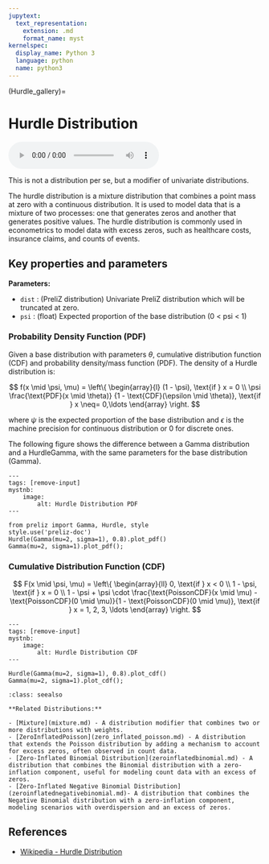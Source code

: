 ```yaml
---
jupytext:
  text_representation:
    extension: .md
    format_name: myst
kernelspec:
  display_name: Python 3
  language: python
  name: python3
---
```

(Hurdle_gallery)=
# Hurdle Distribution

<audio controls> <source src="../../_static/hurdle.mp3" type="audio/mpeg"> This browser cannot play the pronunciation audio file for this distribution. </audio>

This is not a distribution per se, but a modifier of univariate distributions.


The hurdle distribution is a mixture distribution that combines a point mass at zero with a continuous distribution. It is used to model data that is a mixture of two processes: one that generates zeros and another that generates positive values. The hurdle distribution is commonly used in econometrics to model data with excess zeros, such as healthcare costs, insurance claims, and counts of events.

## Key properties and parameters

**Parameters:**

- `dist` : (PreliZ distribution) Univariate PreliZ distribution which will be truncated at zero.
- `psi` : (float) Expected proportion of the base distribution (0 < psi < 1)

### Probability Density Function (PDF)

Given a base distribution with parameters $\theta$, cumulative distribution function (CDF) and probability density/mass function (PDF). The density of a Hurdle distribution is:

$$
f(x \mid \psi, \mu) =
    \left\{
        \begin{array}{l}
            (1 - \psi), \text{if } x = 0 \\
            \psi
            \frac{\text{PDF}(x \mid \theta)}
            {1 - \text{CDF}(\epsilon \mid \theta)}, \text{if } x \neq= 0,\ldots
        \end{array}
    \right.
$$

where $\psi$ is the expected proportion of the base distribution and $\epsilon$ is the machine precision for continuous distribution or 0 for discrete ones.

The following figure shows the difference between a Gamma distribution and a HurdleGamma, with the same parameters for the base distribution (Gamma).

```{code-cell}
---
tags: [remove-input]
mystnb:
    image:
        alt: Hurdle Distribution PDF
---

from preliz import Gamma, Hurdle, style
style.use('preliz-doc')
Hurdle(Gamma(mu=2, sigma=1), 0.8).plot_pdf()
Gamma(mu=2, sigma=1).plot_pdf();

```

### Cumulative Distribution Function (CDF)

$$
F(x \mid \psi, \mu) =
\left\{
    \begin{array}{ll}
        0, \text{if } x < 0 \\
        1 - \psi, \text{if } x = 0 \\
        1 - \psi + \psi \cdot \frac{\text{PoissonCDF}(x \mid \mu) - \text{PoissonCDF}(0 \mid \mu)}{1 - \text{PoissonCDF}(0 \mid \mu)}, \text{if } x = 1, 2, 3, \ldots
    \end{array}
\right.
$$



```{code-cell}
---
tags: [remove-input]
mystnb:
    image:
        alt: Hurdle Distribution CDF
---

Hurdle(Gamma(mu=2, sigma=1), 0.8).plot_cdf()
Gamma(mu=2, sigma=1).plot_cdf();
```

```{seealso}
:class: seealso

**Related Distributions:**

- [Mixture](mixture.md) - A distribution modifier that combines two or more distributions with weights.
- [ZeroInflatedPoisson](zero_inflated_poisson.md) - A distribution that extends the Poisson distribution by adding a mechanism to account for excess zeros, often observed in count data.
- [Zero-Inflated Binomial Distribution](zeroinflatedbinomial.md) - A distribution that combines the Binomial distribution with a zero-inflation component, useful for modeling count data with an excess of zeros.
- [Zero-Inflated Negative Binomial Distribution](zeroinflatednegativebinomial.md)- A distribution that combines the Negative Binomial distribution with a zero-inflation component, modeling scenarios with overdispersion and an excess of zeros.
```

## References

- [Wikipedia - Hurdle Distribution](https://en.wikipedia.org/wiki/Hurdle_model)